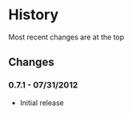 History
=======

Most recent changes are at the top


Changes
-------

### 0.7.1 - 07/31/2012 ###

* Initial release
